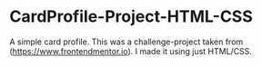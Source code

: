 # CardProfile-Project-HTML-CSS
A simple card profile.
This was a challenge-project taken from (https://www.frontendmentor.io). I made it using just HTML/CSS.
